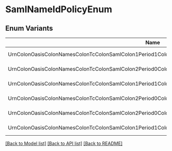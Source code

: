 # SamlNameIdPolicyEnum

## Enum Variants

| Name | Value |
|---- | -----|
| UrnColonOasisColonNamesColonTcColonSamlColon1Period1ColonNameidFormatColonEmailAddress | urn:oasis:names:tc:SAML:1.1:nameid-format:emailAddress |
| UrnColonOasisColonNamesColonTcColonSamlColon2Period0ColonNameidFormatColonPersistent | urn:oasis:names:tc:SAML:2.0:nameid-format:persistent |
| UrnColonOasisColonNamesColonTcColonSamlColon1Period1ColonNameidFormatColonX509SubjectName | urn:oasis:names:tc:SAML:1.1:nameid-format:X509SubjectName |
| UrnColonOasisColonNamesColonTcColonSamlColon2Period0ColonNameidFormatColonWindowsDomainQualifiedName | urn:oasis:names:tc:SAML:2.0:nameid-format:WindowsDomainQualifiedName |
| UrnColonOasisColonNamesColonTcColonSamlColon2Period0ColonNameidFormatColonTransient | urn:oasis:names:tc:SAML:2.0:nameid-format:transient |
| UrnColonOasisColonNamesColonTcColonSamlColon1Period1ColonNameidFormatColonUnspecified | urn:oasis:names:tc:SAML:1.1:nameid-format:unspecified |


[[Back to Model list]](../README.md#documentation-for-models) [[Back to API list]](../README.md#documentation-for-api-endpoints) [[Back to README]](../README.md)


